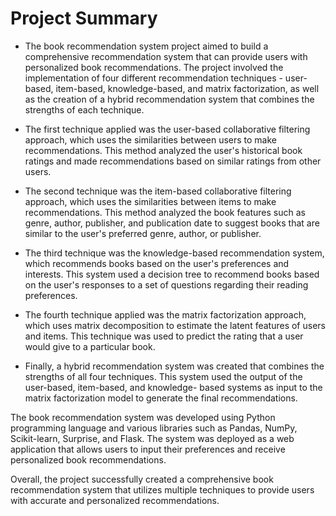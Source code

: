 # Project Summary

* The book recommendation system project aimed to build a comprehensive recommendation system that can provide users with personalized book recommendations. The project involved the implementation of four different recommendation techniques - user-based, item-based, knowledge-based, and matrix factorization, as well as the creation of a hybrid recommendation system that combines the strengths of each technique.

* The first technique applied was the user-based collaborative filtering approach, which uses the similarities between users to make recommendations. This method analyzed the user's historical book ratings and made recommendations based on similar ratings from other users.

* The second technique was the item-based collaborative filtering approach, which uses the similarities between items to make recommendations. This method analyzed the book features such as genre, author, publisher, and publication date to suggest books that are similar to the user's preferred genre, author, or publisher.

* The third technique was the knowledge-based recommendation system, which recommends books based on the user's preferences and interests. This system used a decision tree to recommend books based on the user's responses to a set of questions regarding their reading preferences.

* The fourth technique applied was the matrix factorization approach, which uses matrix decomposition to estimate the latent features of users and items. This technique was used to predict the rating that a user would give to a particular book.

* Finally, a hybrid recommendation system was created that combines the strengths of all four techniques. This system used the output of the user-based, item-based, and knowledge- based systems as input to the matrix factorization model to generate the final recommendations.

The book recommendation system was developed using Python programming language and various libraries such as Pandas, NumPy, Scikit-learn, Surprise, and Flask. The system was deployed as a web application that allows users to input their preferences and receive personalized book recommendations.

Overall, the project successfully created a comprehensive book recommendation system that utilizes multiple techniques to provide users with accurate and personalized recommendations.
